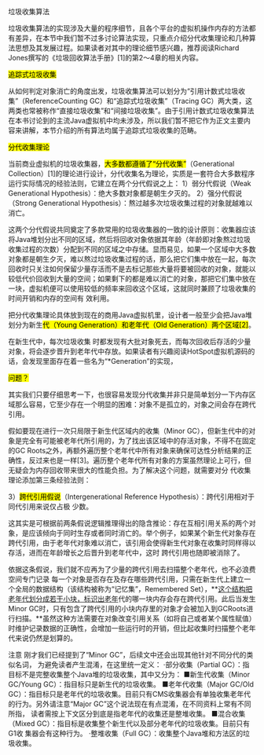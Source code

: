 垃圾收集算法

垃圾收集算法的实现涉及大量的程序细节，且各个平台的虚拟机操作内存的方法都有差异，在本节中我们暂不过多讨论算法实现，只重点介绍分代收集理论和几种算法思想及其发展过程。如果读者对其中的理论细节感兴趣，推荐阅读Richard Jones撰写的《垃圾回收算法手册》[1]的第2～4章的相关内容。

<mark>追踪式垃圾收集</mark>

从如何判定对象消亡的角度出发，垃圾收集算法可以划分为“引用计数式垃圾收集”（ReferenceCounting GC）和“追踪式垃圾收集”（Tracing GC）两大类，这两类也常被称作“直接垃圾收集”和“间接垃圾收集”。由于引用计数式垃圾收集算法在本书讨论到的主流Java虚拟机中均未涉及，所以我们暂不把它作为正文主要内容来讲解，本节介绍的所有算法均属于追踪式垃圾收集的范畴。

<mark>分代收集理论</mark>

当前商业虚拟机的垃圾收集器，<mark>大多数都遵循了“分代收集”</mark>（Generational Collection）[1]的理论进行设计，分代收集名为理论，实质是一套符合大多数程序运行实际情况的经验法则，它建立在两个分代假说之上：
1）弱分代假说（Weak Generational Hypothesis）：绝大多数对象都是朝生夕灭的。
2）强分代假说（Strong Generational Hypothesis）：熬过越多次垃圾收集过程的对象就越难以消亡。

这两个分代假说共同奠定了多款常用的垃圾收集器的一致的设计原则：收集器应该将Java堆划分出不同的区域，然后将回收对象依据其年龄（年龄即对象熬过垃圾收集过程的次数）分配到不同的区域之中存储。显而易见，如果一个区域中大多数对象都是朝生夕灭，难以熬过垃圾收集过程的话，那么把它们集中放在一起，每次回收时只关注如何保留少量存活而不是去标记那些大量将要被回收的对象，就能以较低代价回收到大量的空间；如果剩下的都是难以消亡的对象，那把它们集中放在一块，虚拟机便可以使用较低的频率来回收这个区域，这就同时兼顾了垃圾收集的时间开销和内存的空间有
效利用。

把分代收集理论具体放到现在的商用Java虚拟机里，设计者一般至少会把Java堆划分为新生<mark>代（Young Generation）和老年代（Old Generation）两个区域[2]</mark>。

在新生代中，每次垃圾收集
时都发现有大批对象死去，而每次回收后存活的少量对象，将会逐步晋升到老年代中存放。如果读者有兴趣阅读HotSpot虚拟机源码的话，会发现里面存在着一些名为“*Generation”的实现，

<mark>问题？</mark>

其实我们只要仔细思考一下，也很容易发现分代收集并非只是简单划分一下内存区域那么容易，它至少存在一个明显的困难：对象不是孤立的，对象之间会存在跨代引用。

假如要现在进行一次只局限于新生代区域内的收集（Minor GC），但新生代中的对象是完全有可能被老年代所引用的，为了找出该区域中的存活对象，不得不在固定的GC Roots之外，再额外遍历整个老年代中所有对象来确保可达性分析结果的正确性，反过来也是一样[3]。遍历整个老年代所有对象的方案虽然理论上可行，但无疑会为内存回收带来很大的性能负担。为了解决这个问题，就需要对分
代收集理论添加第三条经验法则：

3）<mark>跨代引用假说</mark>（Intergenerational Reference Hypothesis）：跨代引用相对于同代引用来说仅占极
少数。

这其实是可根据前两条假说逻辑推理得出的隐含推论：存在互相引用关系的两个对象，是应该倾向于同时生存或者同时消亡的。举个例子，如果某个新生代对象存在跨代引用，由于老年代对象难以消亡，该引用会使得新生代对象在收集时同样得以存活，进而在年龄增长之后晋升到老年代中，这时
跨代引用也随即被消除了。

依据这条假说，我们就不应再为了少量的跨代引用去扫描整个老年代，也不必浪费空间专门记录
每一个对象是否存在及存在哪些跨代引用，只需在新生代上建立一个全局的数据结构（该结构被称为“记忆集”，Remembered Set），**<u>这个结构把老年代划分成若干小块，标识出老年</u>代的哪一块内存会存在跨代引用。此后当发生Minor GC时，只有包含了跨代引用的小块内存里的对象才会被加入到GCRoots进行扫描。**虽然这种方法需要在对象改变引用关系（如将自己或者某个属性赋值）时维护记录数据的正确性，会增加一些运行时的开销，但比起收集时扫描整个老年代来说仍然是划算的。

注意 刚才我们已经提到了“Minor GC”，后续文中还会出现其他针对不同分代的类似名词，
为避免读者产生混淆，在这里统一定义：
·部分收集（Partial GC）：指目标不是完整收集整个Java堆的垃圾收集，其中又分为：
■新生代收集（Minor GC/Young GC）：指目标只是新生代的垃圾收集。
■老年代收集（Major GC/Old GC）：指目标只是老年代的垃圾收集。目前只有CMS收集器会有单独收集老年代的行为。另外请注意“Major GC”这个说法现在有点混淆，在不同资料上常有不同所指，
读者需按上下文区分到底是指老年代的收集还是整堆收集。
■混合收集（Mixed GC）：指目标是收集整个新生代以及部分老年代的垃圾收集。目前只有G1收
集器会有这种行为。
·整堆收集（Full GC）：收集整个Java堆和方法区的垃圾收集。
